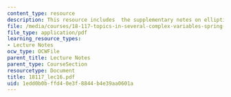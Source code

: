 ```yaml
---
content_type: resource
description: This resource includes  the supplementary notes on elliptic operators.
file: /media/courses/18-117-topics-in-several-complex-variables-spring-2005/1edd0b0bffd40e3f8844b4e39aa0601a_18117_lec16.pdf
file_type: application/pdf
learning_resource_types:
- Lecture Notes
ocw_type: OCWFile
parent_title: Lecture Notes
parent_type: CourseSection
resourcetype: Document
title: 18117_lec16.pdf
uid: 1edd0b0b-ffd4-0e3f-8844-b4e39aa0601a
---
```

